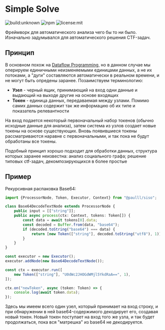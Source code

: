 # Simple Solve

![build:unknown](https://travis-ci.org/paulll/siso.svg?branch=master)
![npm](https://img.shields.io/npm/v/@paulll/siso.svg)
![license:mit](https://img.shields.io/npm/l/@paulll/siso.svg)

Фреймворк для автоматического анализа чего бы то ни было. Изначально 
задумывался для автоматического решения CTF-задач.

## Принцип

В основном похож на [Dataflow Programming](https://ru.wikipedia.org/wiki/Программирование_потоков_данных),
но в данном случае мы оперируем единичными неизменяемыми единицами данных, а не их потоками, а 
"дуги" составляются автоматически в реальном времени, и не могут быть опредены заранее. Позаимствуем
терминологию:

- __Узел__ - черный ящик, принимающий на вход одни данные и выдающий на выходе другие 
на основе входящих
- __Токен__ - единица данных, передаваемая между узлами. Помимо самих данных содержит 
так же информацию об их типе и показатель релевантности

На вход подается некоторый первоначальный набор токенов (обычно исходные данные для анализа),
затем система из узлов создает новые токены на основе существующих. 
Вновь появившиеся токены рассматриваются наравне с первоначальными, и так пока не будут обработаны
все токены.

Подобный принцип хорошо подходит для обработки данных, структура которых заранее неизвестна:
анализ социального графа; решение типовых ctf-задач, декомпозирующихся в более простые

## Пример

Рекурсивная распаковка Base64:

```typescript
import {ProcessorNode, Token, Executor, Context} from "@paulll/siso";

class Base64DecodeTextNode extends ProcessorNode {
	public input = [["string"]];
	public async process(ctx: Context, tokens: Token[]) {
		const data = await tokens[0].data;
		const decoded = Buffer.from(data, "base64");
		if (decoded.toString("base64") === data) {
			return [new Token(["string"], decoded.toString("utf8"), 1)];
		}
	}
}

const executor = new Executor();
executor.addNode(new Base64DecodeTextNode());

const ctx = executor.run([
	new Token(["string"], "U0dWc2JHOGdWMjl5YkdRaA==", 1),
]);

ctx.on("newToken", async (token: Token) => {
	console.log(await token.data);
});
```

Здесь мы имеем всего один узел, который принимает на вход строку, и при обнаружении в ней
base64-содержимого декодирует его, создавая новый токен. Новый токен поступает на вход 
того же узла, и так будет продолжаться, пока вся "матрешка" из base64 не декодируется.



